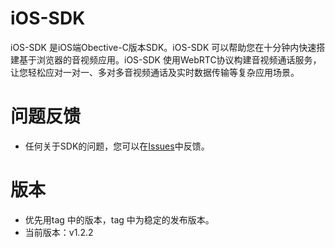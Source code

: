 # iOS-SDK

iOS-SDK 是iOS端Obective-C版本SDK。iOS-SDK 可以帮助您在十分钟内快速搭建基于浏览器的音视频应用。iOS-SDK 使用WebRTC协议构建音视频通话服务，让您轻松应对一对一、多对多音视频通话及实时数据传输等复杂应用场景。   

# 问题反馈
* 任何关于SDK的问题，您可以在[Issues](https://github.com/VideoCloudTeam/iOS-SDK/issues/new)中反馈。   


# 版本
* 优先用tag 中的版本，tag 中为稳定的发布版本。
* 当前版本：v1.2.2
